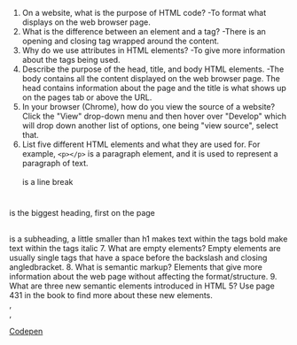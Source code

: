 1.  On a website, what is the purpose of HTML code?
-To format what displays on the web browser page.
2.  What is the difference between an element and a tag?
-There is an opening and closing tag wrapped around the content.
3.  Why do we use attributes in HTML elements?
-To give more information about the tags being used.
4.  Describe the purpose of the head, title, and body HTML elements.
-The body contains all the content displayed on the web browser page. The head contains information about the page and the title is what shows up on the pages tab or above the URL.
5.  In your browser (Chrome), how do you view the source of a website?
Click the "View" drop-down menu and then hover over "Develop" which will drop down another list of options, one being "view source", select that.
6.  List five different HTML elements and what they are used for. For example, `<p></p>` is a paragraph element, and it is used to represent a paragraph of text.
<br></br> is a line break
<h1></h1> is the biggest heading, first on the page
<h2></h2> is a subheading, a little smaller than h1
<b></b> makes text within the tags bold
<i></i> make text within the tags italic
7.  What are empty elements?
Empty elements are usually single tags that have a space before the backslash and closing angledbracket.
8.  What is semantic markup?
Elements that give more information about the web page without affecting the format/structure.
9.  What are three new semantic elements introduced in HTML 5? Use page 431 in the book to find more about these new elements.
<article>, <aside>, <nav>


<a href=https://codepen.io/awirth224/pen/vYRYyVb>Codepen</a> 
